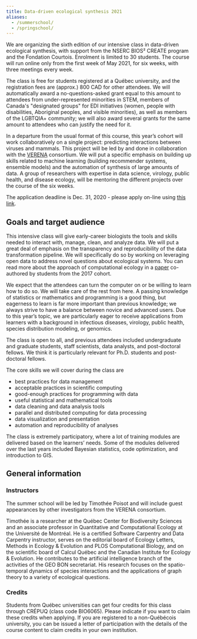 ```yaml
---
title: Data-driven ecological synthesis 2021
aliases:
  - /summerschool/
  - /springschool/
---
```


We are organizing the sixth edition of our intensive class in data-driven
ecological synthesis, with support from the NSERC BIOS² CREATE program and
the Fondation Courtois. Enrolment is limited to 30 students. The course will
run online only from the first week of May 2021, for six weeks, with three
meetings every week.

The class is free for students registered at a Québec university, and
the registration fees are (approx.) 800 CAD for other attendees. We will
automatically award a no-questions-asked grant equal to this amount to
attendees from under-represented minorities in STEM, members of Canada's
"designated groups" for EDI initiatives (women, people with disabilities,
Aboriginal peoples, and visible minorities), as well as members of the LGBTQIA+
community; we will also award several grants for the same amount to attendees
who can justify the need for it.

In a departure from the usual format of this course, this year’s cohort will
work collaboratively on a single project: predicting interactions between
viruses and mammals. This project will be led by and done in collaboration
with the [VERENA] consortium. We will put a specific emphasis on building up
skills related to machine learning (building recommender systems, ensemble
models) and the automation of synthesis of large amounts of data. A group
of researchers with expertise in data science, virology, public health, and
disease ecology, will be mentoring the different projects over the course
of the six weeks.

[VERENA]: https://www.viralemergence.org/

The application deadline is Dec. 31, 2020 - please apply on-line using
[this link](https://forms.gle/j1XVAtUkLwAc467e9).

## Goals and target audience

This intensive class will give early-career biologists the tools and
skills needed to interact with, manage, clean, and analyze data. We will put
a great deal of emphasis on the transparency and reproducibility of the data
transformation pipeline. We will specifically do so by working on leveraging
open data to address novel questions about ecological systems. You can read
more about the approach of computational ecology in a [paper] co-authored
by students from the 2017 cohort.

[paper]: https://ojs.library.queensu.ca/index.php/IEE/article/view/13252

We expect that the attendees can turn the computer on or be willing to
learn how to do so. We will take care of the rest from here. A passing
knowledge of statistics or mathematics and programming is a good thing,
but eagerness to learn is far more important than previous knowledge; we
always strive to have a balance between novice and advanced users. Due to
this year’s topic, we are particularly eager to receive applications from
learners with a background in infectious diseases, virology, public health,
species distribution modeling, or genomics.

The class is open to all, and previous attendees included undergraduate
and graduate students, staff scientists, data analysts, and post-doctoral
fellows. We think it is particularly relevant for Ph.D. students and
post-doctoral fellows.

The core skills we will cover during the class are

- best practices for data management
- acceptable practices in scientific computing
- good-enough practices for programming with data
- useful statistical and mathematical tools
- data cleaning and data analysis tools
- parallel and distributed computing for data processing
- data visualization and presentation
- automation and reproducibility of analyses

The class is extremely participatory, where a lot of training modules are
delivered based on the learners’ needs. Some of the modules delivered
over the last years included Bayesian statistics, code optimization, and
introduction to GIS.

## General information

### Instructors

The summer school will be led by Timothée Poisot and will include guest
appearances by other investigators from the VERENA consortium.

Timothée is a researcher at the Québec Center for Biodiversity Sciences
and an associate professor in Quantitative and Computational Ecology at the
Université de Montréal. He is a certified Software Carpentry and Data
Carpentry instructor, serves on the editorial board of Ecology Letters,
Methods in Ecology & Evolution and PLOS Computational Biology, and on
the scientific board of Calcul Québec and the Canadian Institute for
Ecology & Evolution. He contributes to the artificial intelligence branch
of the activities of the GEO BON secretariat. His research focuses on the
spatio-temporal dynamics of species interactions and the applications of
graph theory to a variety of ecological questions.

### Credits

Students from Québec universities can get four credits for this class
through CRÉPUQ (class code BIO6065). Please indicate if you want to claim
these credits when applying. If you are registered to a non-Québécois
university, you can be issued a letter of participation with the details of
the course content to claim credits in your own institution.

